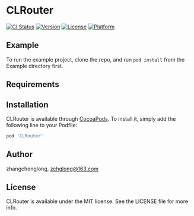 # CLRouter

[![CI Status](https://img.shields.io/travis/zhangchenglong/CLRouter.svg?style=flat)](https://travis-ci.org/zhangchenglong/CLRouter)
[![Version](https://img.shields.io/cocoapods/v/CLRouter.svg?style=flat)](https://cocoapods.org/pods/CLRouter)
[![License](https://img.shields.io/cocoapods/l/CLRouter.svg?style=flat)](https://cocoapods.org/pods/CLRouter)
[![Platform](https://img.shields.io/cocoapods/p/CLRouter.svg?style=flat)](https://cocoapods.org/pods/CLRouter)

## Example

To run the example project, clone the repo, and run `pod install` from the Example directory first.

## Requirements

## Installation

CLRouter is available through [CocoaPods](https://cocoapods.org). To install
it, simply add the following line to your Podfile:

```ruby
pod 'CLRouter'
```

## Author

zhangchenglong, zchglong@163.com

## License

CLRouter is available under the MIT license. See the LICENSE file for more info.
